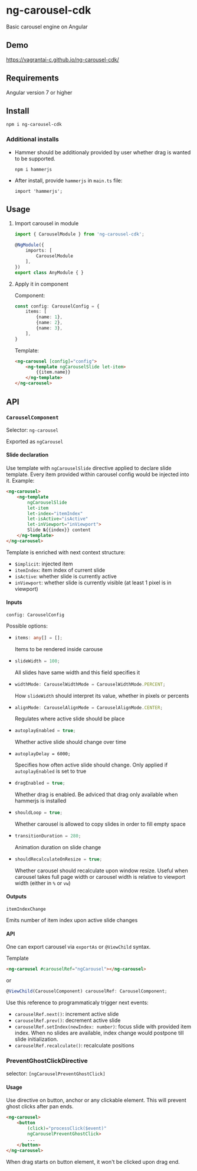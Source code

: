 # ng-carousel-cdk
Basic carousel engine on Angular

## Demo
https://vagrantai-c.github.io/ng-carousel-cdk/

## Requirements
Angular version 7 or higher

## Install
```
npm i ng-carousel-cdk
```

### Additional installs
- Hammer should be additionaly provided by user whether drag is wanted to be supported.
    ```
    npm i hammerjs
    ```
- After install, provide `hammerjs` in `main.ts` file:
    ```
    import 'hammerjs';
    ```

## Usage
1. Import carousel in module
    ```typescript
    import { CarouselModule } from 'ng-carousel-cdk';

    @NgModule({
        imports: [
            CarouselModule
        ],
    })
    export class AnyModule { }
    ```
2. Apply it in component

    Component:
    ```typescript
    const config: CarouselConfig = {
        items: [
            {name: 1},
            {name: 2},
            {name: 3},  
        ],
    }
    ```

    Template:
    ```HTML
    <ng-carousel [config]="config">
        <ng-template ngCarouselSlide let-item>
            {{item.name}}
        </ng-template>
    </ng-carousel>
    ```

## API

### `CarouselComponent`
Selector: `ng-carousel`

Exported as `ngCarousel`

#### Slide declaration
Use template with `ngCarouselSlide` directive applied to declare slide template. Every item provided within carousel config would be injected into it. Example:
```html
<ng-carousel>
    <ng-template
        ngCarouselSlide
        let-item
        let-index="itemIndex"
        let-isActive="isActive"
        let-inViewport="inViewport">
        Slide №{{index}} content
    </ng-template>
</ng-carousel>
```
Template is enriched with next context structure:

- `$implicit`: injected item
- `itemIndex`: item index of current slide
- `isActive`: whether slide is currently active
- `inViewport`: whether slide is currently visible (at least 1 pixel is in viewport)

#### Inputs

`config: CarouselConfig`

Possible options:

-
    ```typescript
    items: any[] = [];
    ```
    Items to be rendered inside carouse
-
    ```typescript
    slideWidth = 100;
    ```
    All slides have same width and this field specifies it
-
    ```typescript
    widthMode: CarouselWidthMode = CarouselWidthMode.PERCENT;
    ```
    How `slideWidth` should interpret its value, whether in pixels or percents
-
    ```typescript
    alignMode: CarouselAlignMode = CarouselAlignMode.CENTER;
    ```
    Regulates where active slide should be place
-
    ```typescript
    autoplayEnabled = true;
    ```
    Whether active slide should change over time
-
    ```typscript
    autoplayDelay = 6000;
    ```
    Specifies how often active slide should change. Only applied if `autoplayEnabled` is set to true
-
    ```typescript
    dragEnabled = true;
    ```
    Whether drag is enabled. Be adviced that drag only available when hammerjs is installed
-
    ```typescript
    shouldLoop = true;
    ```
    Whether carousel is allowed to copy slides in order to fill empty space
-
    ```typescript
    transitionDuration = 280;
    ```
    Animation duration on slide change
-
    ```typescript
    shouldRecalculateOnResize = true;
    ```
    Whether carousel should recalculate upon window resize. Useful when carousel takes full page width or carousel width is relative to viewport width (either in `%` or `vw`)

#### Outputs
`itemIndexChange`

Emits number of item index upon active slide changes

#### API

One can export carousel via `exportAs` or `@ViewChild` syntax.

Template
```html
<ng-carousel #carouselRef="ngCarousel"></ng-carousel>
```

or 

```typescript
@ViewChild(CarouselComponent) carouselRef: CarouselComponent;
```

Use this reference to programmaticaly trigger next events:
- `carouselRef.next()`: increment active slide
- `carouselRef.prev()`: decrement active slide
- `carouselRef.setIndex(newIndex: number)`: focus slide with provided item index. When no slides are available, index change would postpone till slide initialization.
- `carouselRef.recalculate()`: recalculate positions

### PreventGhostClickDirective

selector: `[ngCarouselPreventGhostClick]`

#### Usage
Use directive on button, anchor or any clickable element. This will prevent ghost clicks after pan ends.

```HTML
<ng-carousel>
    <button
        (click)="processClick($event)"
        ngCarouselPreventGhostClick>
        ...
    </button>
</ng-carousel>
```
When drag starts on button element, it won't be clicked upon drag end.